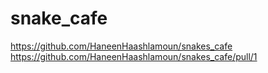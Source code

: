 # snake_cafe



https://github.com/HaneenHaashlamoun/snakes_cafe
https://github.com/HaneenHaashlamoun/snakes_cafe/pull/1